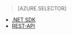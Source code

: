 ﻿> [AZURE.SELECTOR]
- [.NET SDK](/de-de/documentation/articles/media-services-dotnet-get-started/)
- [REST-API](/de-de/documentation/articles/media-services-rest-get-started/)

<!--HONumber=45--> 
